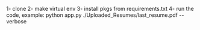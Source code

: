 1- clone
2- make virtual env
3- install pkgs from requirements.txt
4- run the code, example: python app.py ./Uploaded_Resumes/last_resume.pdf --verbose
